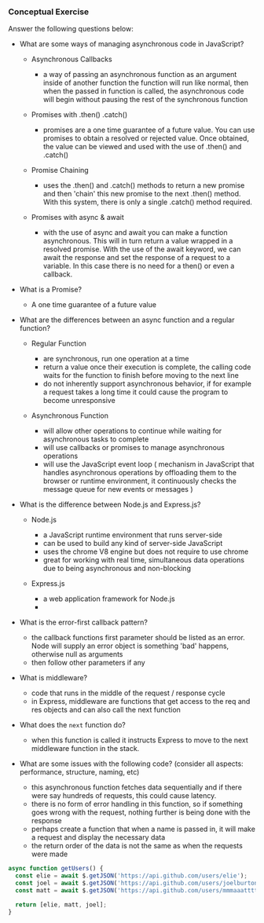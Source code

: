 ### Conceptual Exercise

Answer the following questions below:

- What are some ways of managing asynchronous code in JavaScript?

    - Asynchronous Callbacks
      - a way of passing an asynchronous function as an argument inside of another function
        the function will run like normal, then when the passed in function is called, the 
        asynchronous code will begin without pausing the rest of the synchronous function
    
    - Promises with .then() .catch()
      - promises are a one time guarantee of a future value. You can use promises to obtain
        a resolved or rejected value. Once obtained, the value can be viewed and used with the 
        use of .then() and .catch()

    - Promise Chaining 
      - uses the .then() and .catch() methods to return a new promise and then 'chain' this 
        new promise to the next .then() method. With this system, there is only a single .catch()
        method required.

    - Promises with async & await 
      - with the use of async and await you can make a function asynchronous. This will in turn 
        return a value wrapped in a resolved promise. With the use of the await keyword, we can await 
        the response and set the response of a request to a variable. In this case there is no need 
        for a then() or even a callback. 

- What is a Promise?

  - A one time guarantee of a future value 

- What are the differences between an async function and a regular function?

  - Regular Function
    - are synchronous, run one operation at a time
    - return a value once their execution is complete, the calling code waits for the function to 
      finish before moving to the next line 
    - do not inherently support asynchronous behavior, if for example a request takes a long time
      it could cause the program to become unresponsive 
    
  - Asynchronous Function 
    - will allow other operations to continue while waiting for asynchronous tasks to complete 
    - will use callbacks or promises to manage asynchronous operations 
    - will use the JavaScript event loop ( mechanism in JavaScript that handles asynchronous operations by 
      offloading them to the browser or runtime environment, it continuously checks the message queue
      for new events or messages )

- What is the difference between Node.js and Express.js?

  - Node.js
    - a JavaScript runtime environment that runs server-side 
    - can be used to build any kind of server-side JavaScript 
    - uses the chrome V8 engine but does not require to use chrome
    - great for working with real time, simultaneous data operations due to being asynchronous and non-blocking
  
  - Express.js
    - a web application framework for Node.js
    - 

- What is the error-first callback pattern?

  - the callback functions first parameter should be listed as an error. Node will supply an error object is something
    'bad' happens, otherwise null as arguments
  - then follow other parameters if any

- What is middleware?

  - code that runs in the middle of the request / response cycle 
  - in Express, middleware are functions that get access to the req and res objects and can also call the next function

- What does the `next` function do?

  - when this function is called it instructs Express to move to the next middleware function in the stack.

- What are some issues with the following code? (consider all aspects: performance, structure, naming, etc)

    - this asynchronous function fetches data sequentially and if there were say hundreds of requests, this
      could cause latency. 
    - there is no form of error handling in this function, so if something goes wrong with the request,
      nothing further is being done with the response 
    - perhaps create a function that when a name is passed in, it will make a request and display the necessary data 
    - the return order of the data is not the same as when the requests were made

```js
async function getUsers() {
  const elie = await $.getJSON('https://api.github.com/users/elie');
  const joel = await $.getJSON('https://api.github.com/users/joelburton');
  const matt = await $.getJSON('https://api.github.com/users/mmmaaatttttt');

  return [elie, matt, joel];
}
```

